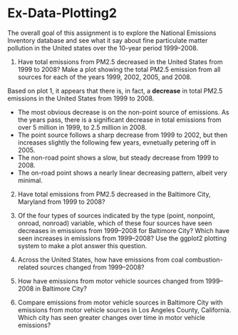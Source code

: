 # Ex-Data-Plotting2
The overall goal of this assignment is to explore the National Emissions Inventory database and see what it say about fine particulate matter pollution in the United states over the 10-year period 1999–2008.

1. Have total emissions from PM2.5 decreased in the United States from 1999 to 2008? Make a plot showing the total PM2.5 emission from all sources for each of the years 1999, 2002, 2005, and 2008.

Based on plot 1, it appears that there is, in fact, a <b>decrease</b> in total PM2.5 emissions in the United States from 1999 to 2008.
  * The most obvious decrease is on the non-point source of emissions. As the years pass, there is a significant decrease in total emissions from over 5 million in 1999, to 2.5 million in 2008.
  * The point source follows a sharp decrease from 1999 to 2002, but then increases slightly the following few years, evnetually petering off in 2005.
  * The non-road point shows a slow, but steady decrease from 1999 to 2008.
  * The on-road point shows a nearly linear decreasing pattern, albeit very minimal. 

2. Have total emissions from PM2.5 decreased in the Baltimore City, Maryland from 1999 to 2008? 

3. Of the four types of sources indicated by the type (point, nonpoint, onroad, nonroad) variable, which of these four sources have seen decreases in emissions from 1999–2008 for Baltimore City? Which have seen increases in emissions from 1999–2008? Use the ggplot2 plotting system to make a plot answer this question.

4. Across the United States, how have emissions from coal combustion-related sources changed from 1999–2008?

5. How have emissions from motor vehicle sources changed from 1999–2008 in Baltimore City?

6. Compare emissions from motor vehicle sources in Baltimore City with emissions from motor vehicle sources in Los Angeles County, California. Which city has seen greater changes over time in motor vehicle emissions?
